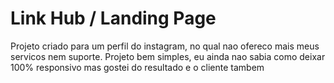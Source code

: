 # Link Hub / Landing Page
Projeto criado para um perfil do instagram, no qual nao ofereco mais meus servicos nem suporte. 
Projeto bem simples, eu ainda nao sabia como deixar 100% responsivo mas gostei do resultado e o cliente tambem
